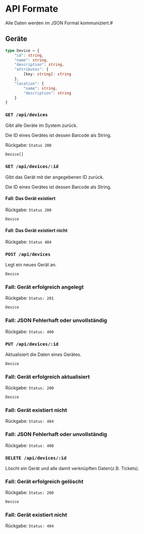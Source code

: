 # API Formate

Alle Daten werden im JSON Format kommuniziert.#

## Geräte

```ts
type Device = {
	"id": string,
	"name": string,
	"description": string,
	"attributes": { 
		[key: string]: string 
	},
	"location": {
		"name": string,
		"description": string
	}
}
```

### `GET /api/devices`

Gibt alle Geräte im System zurück.

Die ID eines Gerätes ist dessen Barcode als String.

Rückgabe: `Status 200`

```ts
Device[]
```

### `GET /api/devices/:id`

Gibt das Gerät mit der angegebenen ID zurück.

Die ID eines Gerätes ist dessen Barcode als String.

#### Fall: Das Gerät existiert

Rückgabe: `Status 200`

```ts
Device
```

#### Fall: Das Gerät existiert nicht

Rückgabe: `Status 404`

### `POST /api/devices`

Legt ein neues Gerät an.

```ts
Device
```

### Fall: Gerät erfolgreich angelegt

Rückgabe: `Status: 201`

```ts
Device
```

### Fall: JSON Fehlerhaft oder unvollständig

Rückgabe: `Status: 400`

### `PUT /api/devices/:id`

Aktualisiert die Daten eines Gerätes.

```ts
Device
```

### Fall: Gerät erfolgreich aktualisiert

Rückgabe: `Status: 200`

```ts
Device
```

### Fall: Gerät existiert nicht

Rückgabe: `Status: 404`

### Fall: JSON Fehlerhaft oder unvollständig

Rückgabe: `Status: 400`

### `DELETE /api/devices/:id`

Löscht ein Gerät und alle damit verknüpften Daten(z.B. Tickets).

### Fall: Gerät erfolgreich gelöscht

Rückgabe: `Status: 200`

```ts
Device
```

### Fall: Gerät existiert nicht

Rückgabe: `Status: 404`
